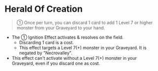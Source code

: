 # Herald Of Creation

> ① Once per turn, you can discard 1 card to add 1 Level 7 or higher monster from your Graveyard to your hand.

*   The ① Ignition Effect activates & resolves on the field.
    *   Discarding 1 card is a cost.
    *   This effect targets a Level 7(+) monster in your Graveyard. It is negated by "Necrovalley".
*   This effect can't activate without a Level 7(+) monster in your Graveyard, even if you discard one as cost.
